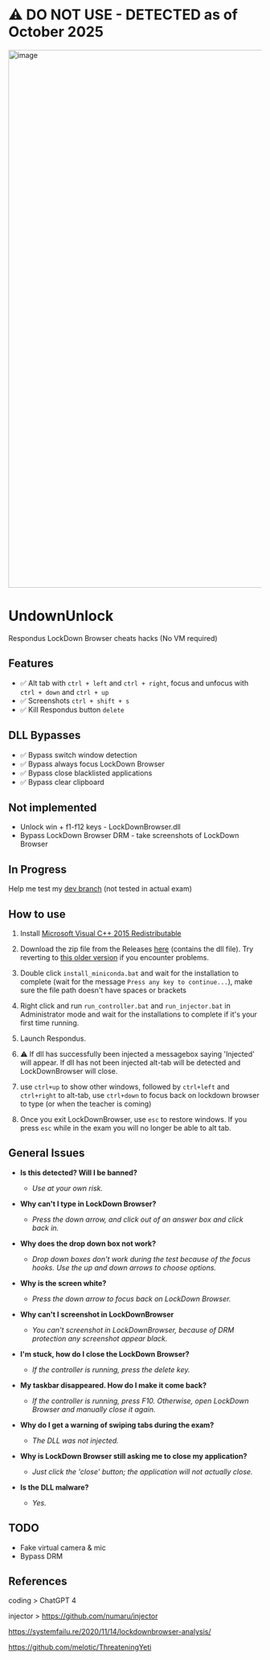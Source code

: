 # ⚠️ DO NOT USE - DETECTED as of October 2025
<img width="2341" height="1070" alt="image" src="https://github.com/user-attachments/assets/79af4553-2328-4f09-be8d-e41ffddb364a" />




# UndownUnlock
Respondus LockDown Browser cheats hacks (No VM required)

## Features

 - :white_check_mark: Alt tab with `ctrl + left` and `ctrl + right`, focus and unfocus with `ctrl + down` and `ctrl + up`
 - :white_check_mark: Screenshots `ctrl + shift + s`
 - :white_check_mark: Kill Respondus button `delete`

## DLL Bypasses

 - :white_check_mark: Bypass switch window detection
 - :white_check_mark: Bypass always focus LockDown Browser
 - :white_check_mark: Bypass close blacklisted applications
 - :white_check_mark: Bypass clear clipboard

## Not implemented
 - Unlock win + f1-f12 keys - LockDownBrowser.dll
 - Bypass LockDown Browser DRM - take screenshots of LockDown Browser

## In Progress

Help me test my [dev branch](https://github.com/Totsukawaii/UndownUnlock/tree/dev) (not tested in actual exam)

## How to use
1. Install [Microsoft Visual C++ 2015 Redistributable](https://aka.ms/vs/17/release/vc_redist.x86.exe)

2. Download the zip file from the Releases [here](https://github.com/Totsukawaii/UndownUnlock/releases/download/v1.0.5/UndownUnlock-v1.0.5.zip) (contains the dll file). Try reverting to [this older version](https://github.com/Totsukawaii/UndownUnlock/releases/download/v1.0.3/UndownUnlock-v1.0.3.zip) if you encounter problems.

3. Double click `install_miniconda.bat` and wait for the installation to complete (wait for the message `Press any key to continue...`), make sure the file path doesn't have spaces or brackets

4. Right click and run `run_controller.bat` and `run_injector.bat` in Administrator mode and wait for the installations to complete if it's your first time running.

5. Launch Respondus.

6. :warning: If dll has successfully been injected a messagebox saying 'Injected' will appear. If dll has not been injected alt-tab will be detected and LockDownBrowser will close.

7. use `ctrl+up` to show other windows, followed by `ctrl+left` and `ctrl+right` to alt-tab, use `ctrl+down` to focus back on lockdown browser to type (or when the teacher is coming)

8. Once you exit LockDownBrowser, use `esc` to restore windows. If you press `esc` while in the exam you will no longer be able to alt tab.

## General Issues

- **Is this detected? Will I be banned?**
  - *Use at your own risk.*

- **Why can't I type in LockDown Browser?**
  - *Press the down arrow, and click out of an answer box and click back in.*

- **Why does the drop down box not work?**
  - *Drop down boxes don't work during the test because of the focus hooks. Use the up and down arrows to choose options.*

- **Why is the screen white?**
  - *Press the down arrow to focus back on LockDown Browser.*

- **Why can't I screenshot in LockDownBrowser**
  - *You can't screenshot in LockDownBrowser, because of DRM protection any screenshot appear black.*

- **I'm stuck, how do I close the LockDown Browser?**
  - *If the controller is running, press the delete key.*
  
- **My taskbar disappeared. How do I make it come back?**
  - *If the controller is running, press F10. Otherwise, open LockDown Browser and manually close it again.*

- **Why do I get a warning of swiping tabs during the exam?**
  - *The DLL was not injected.*

- **Why is LockDown Browser still asking me to close my application?**
  - *Just click the 'close' button; the application will not actually close.*

- **Is the DLL malware?**
  - *Yes.*

## TODO

- Fake virtual camera & mic
- Bypass DRM

## References

coding > ChatGPT 4

injector > https://github.com/numaru/injector

https://systemfailu.re/2020/11/14/lockdownbrowser-analysis/

https://github.com/melotic/ThreateningYeti
